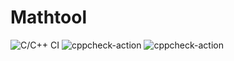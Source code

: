 # Mathtool
![C/C++ CI](https://github.com/99002557/Mathtool/workflows/C/C++%20CI/badge.svg)
![cppcheck-action](https://github.com/99002557/Mathtool/workflows/cppcheck-action/badge.svg)
![cppcheck-action](https://github.com/99002557/Mathtool/workflows/cppcheck-action/badge.svg)
